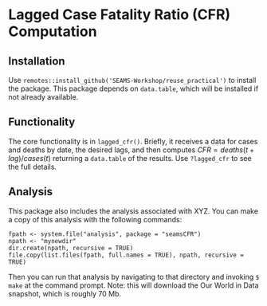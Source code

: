 # Lagged Case Fatality Ratio (CFR) Computation  

## Installation

Use `remotes::install_github('SEAMS-Workshop/reuse_practical')` to install the package. This package depends on `data.table`, which will be installed if not already available.

## Functionality

The core functionality is in `lagged_cfr()`. Briefly, it receives a data for cases and deaths by date, the desired lags, and then computes $CFR = deaths(t+lag)/cases(t)$ returning a `data.table` of the results. Use `?lagged_cfr` to see the full details.

## Analysis

This package also includes the analysis associated with XYZ. You can make a copy of this analysis with the following commands:

```
fpath <- system.file("analysis", package = "seamsCFR")
npath <- "mynewdir"
dir.create(npath, recursive = TRUE)
file.copy(list.files(fpath, full.names = TRUE), npath, recursive = TRUE)
```

Then you can run that analysis by navigating to that directory and invoking `$ make` at the command prompt. Note: this will download the Our World in Data snapshot, which is roughly 70 Mb.
